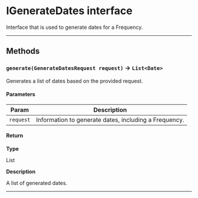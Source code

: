 # IGenerateDates interface

Interface that is used to generate dates for a Frequency.

---
## Methods
### `generate(GenerateDatesRequest request)` → `List<Date>`

Generates a list of dates based on the provided request.

#### Parameters
|Param|Description|
|-----|-----------|
|`request` |  Information to generate dates, including a Frequency. |

#### Return

**Type**

List<Date>

**Description**

A list of generated dates.

---
